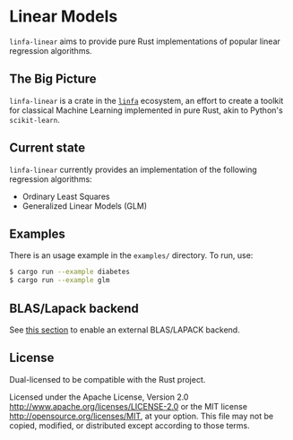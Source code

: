 # Linear Models

`linfa-linear` aims to provide pure Rust implementations of popular linear regression algorithms. 

## The Big Picture

`linfa-linear` is a crate in the [`linfa`](https://crates.io/crates/linfa) ecosystem, an effort to create a toolkit for classical Machine Learning implemented in pure Rust, akin to Python's `scikit-learn`.

## Current state

`linfa-linear` currently provides an implementation of the following regression algorithms: 
- Ordinary Least Squares
- Generalized Linear Models (GLM)

## Examples

There is an usage example in the `examples/` directory. To run, use:

```bash
$ cargo run --example diabetes
$ cargo run --example glm
```

## BLAS/Lapack backend

See [this section](../../README#blaslapack-backend) to enable an external BLAS/LAPACK backend.

## License
Dual-licensed to be compatible with the Rust project.

Licensed under the Apache License, Version 2.0 <http://www.apache.org/licenses/LICENSE-2.0> or the MIT license <http://opensource.org/licenses/MIT>, at your option. This file may not be copied, modified, or distributed except according to those terms.

